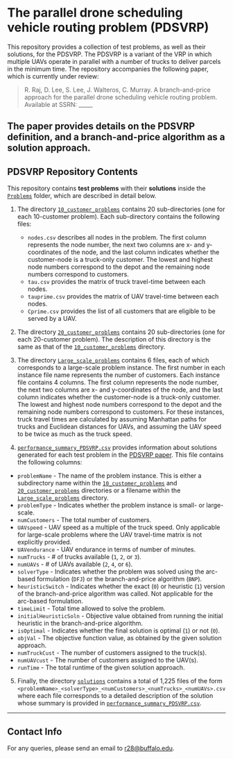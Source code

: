 # The parallel drone scheduling vehicle routing problem (PDSVRP)
This repository provides a collection of test problems, as well as their solutions, for the PDSVRP. The PDSVRP is a variant of the VRP in which multiple UAVs operate in parallel with a number of trucks to deliver parcels in the minimum time.
The repository accompanies the following paper, which is currently under review:
> R. Raj, D. Lee, S. Lee, J. Walteros, C. Murray. A branch-and-price approach for the parallel drone scheduling vehicle routing problem. Available at SSRN: _____

The paper provides details on the PDSVRP definition, and a branch-and-price algorithm as a solution approach.
---- 
## PDSVRP Repository Contents
This repository contains **test problems** with their **solutions** inside the [`Problems`](Problems) folder, which are described in detail below.  

1. The directory [`10_customer_problems`](Problems/10_customer_problems) contains 20 sub-directories (one for each 10-customer problem). Each sub-directory contains the following files:
   - `nodes.csv` describes all nodes in the problem. The first column represents the node number, the next two columns are x- and y-coordinates of the node, and the last column indicates whether the customer-node is a truck-only customer.  The lowest and highest node numbers correspond to the depot and the remaining node numbers correspond to customers.
   - `tau.csv` provides the matrix of truck travel-time between each nodes.
   - `tauprime.csv` provides the matrix of UAV travel-time between each nodes.
   - `Cprime.csv` provides the list of all customers that are eligible to be served by a UAV.

2. The directory [`20_customer_problems`](Problems/20_customer_problems) contains 20 sub-directories (one for each 20-customer problem). The description of this directory is the same as that of the [`10_customer_problems`](Problems/10_customer_problems) directory.

3. The directory [`Large_scale_problems`](Problems/Large_scale_problems) contains 6 files, each of which corresponds to a large-scale problem instance. The first number in each instance file name represents the number of customers. Each instance file contains 4 columns. The first column represents the node number, the next two columns are x- and y-coordinates of the node, and the last column indicates whether the customer-node is a truck-only customer. The lowest and highest node numbers correspond to the depot and the remaining node numbers correspond to customers. For these instances, truck travel times are calculated by assuming Manhattan paths for trucks and Euclidean distances for UAVs, and assuming the UAV speed to be twice as much as the truck speed.

4. [`performance_summary_PDSVRP.csv`](Problems/performance_summary_PDSVRP.csv) provides information about solutions generated for each test problem in the [PDSVRP paper](______). This file contains the following columns:
- `problemName` - The name of the problem instance.  This is either a subdirectory name within the [`10_customer_problems`](Problems/10_customer_problems) and [`20_customer_problems`](Problems/20_customer_problems) directories or a filename within the [`Large_scale_problems`](Problems/Large_scale_problems) directory.
- `problemType` - Indicates whether the problem instance is small- or large-scale.
- `numCustomers` - The total number of customers.
- `UAVspeed` - UAV speed as a multiple of the truck speed. Only applicable for large-scale problems where the UAV travel-time matrix is not explicitly provided.
- `UAVendurance` - UAV endurance in terms of number of minutes.
- `numTrucks` - # of trucks available (`1`, `2`, or `3`).
- `numUAVs` - # of UAVs available (`2`, `4`, or `6`).
- `solverType` - Indicates whether the problem was solved using the arc-based formulation (`DFJ`) or the branch-and-price algorithm (`BNP`).
- `heuristicSwitch` - Indicates whether the exact (`0`) or heuristic (`1`) version of the branch-and-price algorithm was called. Not applicable for the arc-based formulation.
- `timeLimit` - Total time allowed to solve the problem.
- `initialHeuristicSoln` - Objective value obtained from running the initial heuristic in the branch-and-price algorithm.
- `isOptimal` - Indicates whether the final solution is optimal (`1`) or not (`0`).
- `objVal` - The objective function value, as obtained by the given solution approach.
- `numTruckCust` - The number of customers assigned to the truck(s).
- `numUAVcust` - The number of customers assigned to the UAV(s).
- `runTime` - The total runtime of the given solution approach.

5. Finally, the directory [`solutions`](Problems/solutions) contains a total of 1,225 files of the form  `<problemName>_<solverType>_<numCustomers>_<numTrucks>_<numUAVs>.csv` where each file corresponds to a detailed description of the solution whose summary is provided in [`performance_summary_PDSVRP.csv`](Problems/performance_summary_PDSVRP.csv).

----
## Contact Info
For any queries, please send an email to r28@buffalo.edu.